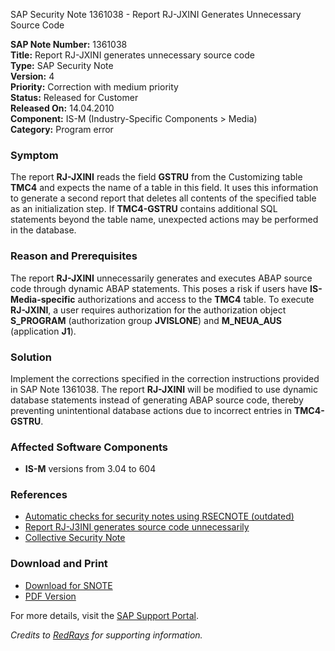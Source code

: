 SAP Security Note 1361038 - Report RJ-JXINI Generates Unnecessary Source Code

**SAP Note Number:** 1361038  
**Title:** Report RJ-JXINI generates unnecessary source code  
**Type:** SAP Security Note  
**Version:** 4  
**Priority:** Correction with medium priority  
**Status:** Released for Customer  
**Released On:** 14.04.2010  
**Component:** IS-M (Industry-Specific Components > Media)  
**Category:** Program error  

### Symptom
The report **RJ-JXINI** reads the field **GSTRU** from the Customizing table **TMC4** and expects the name of a table in this field. It uses this information to generate a second report that deletes all contents of the specified table as an initialization step. If **TMC4-GSTRU** contains additional SQL statements beyond the table name, unexpected actions may be performed in the database.

### Reason and Prerequisites
The report **RJ-JXINI** unnecessarily generates and executes ABAP source code through dynamic ABAP statements. This poses a risk if users have **IS-Media-specific** authorizations and access to the **TMC4** table. To execute **RJ-JXINI**, a user requires authorization for the authorization object **S_PROGRAM** (authorization group **JVISLONE**) and **M_NEUA_AUS** (application **J1**).

### Solution
Implement the corrections specified in the correction instructions provided in SAP Note 1361038. The report **RJ-JXINI** will be modified to use dynamic database statements instead of generating ABAP source code, thereby preventing unintentional database actions due to incorrect entries in **TMC4-GSTRU**.

### Affected Software Components
- **IS-M** versions from 3.04 to 604

### References
- [Automatic checks for security notes using RSECNOTE (outdated)](https://me.sap.com/notes/888889)
- [Report RJ-J3INI generates source code unnecessarily](https://me.sap.com/notes/1490182)
- [Collective Security Note](https://me.sap.com/notes/1394093)

### Download and Print
- [Download for SNOTE](https://notesdownloads.sap.com/note/0040000008021342017)
- [PDF Version](https://userapps.support.sap.com/sap/support/sfm/notes/print/0001361038?language=en-US&token=3AC5F5441A1FEA97D8C6A49E2DE76293)

For more details, visit the [SAP Support Portal](https://me.sap.com/).

*Credits to [RedRays](https://redrays.io) for supporting information.*